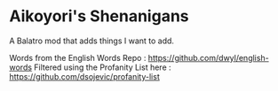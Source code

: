 # Aikoyori's Shenanigans
A Balatro mod that adds things I want to add.

Words from the English Words Repo : https://github.com/dwyl/english-words
Filtered using the Profanity List here : https://github.com/dsojevic/profanity-list